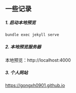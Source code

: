 ## 一些记录

##### 1. 启动本地预览

```bash
bundle exec jekyll serve
```

##### 2. 本地预览服务器

本地预览：http://localhost:4000

##### 3. 个人网站

https://gongxh0901.github.io
